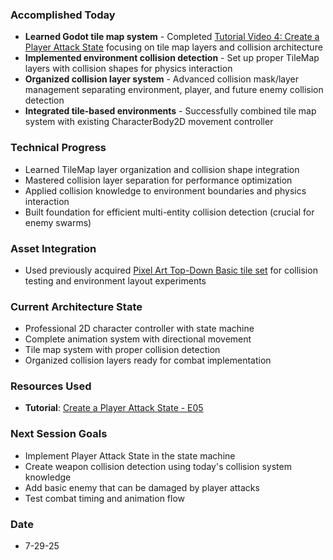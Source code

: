 ### Accomplished Today
- **Learned Godot tile map system** - Completed [Tutorial Video 4: Create a Player Attack State](https://www.youtube.com/watch?v=bgSlXYs5dw4&list=PLfcCiyd_V9GH8M9xd_QKlyU8jryGcy3Xa&index=5) focusing on tile map layers and collision architecture
- **Implemented environment collision detection** - Set up proper TileMap layers with collision shapes for physics interaction
- **Organized collision layer system** - Advanced collision mask/layer management separating environment, player, and future enemy collision detection
- **Integrated tile-based environments** - Successfully combined tile map system with existing CharacterBody2D movement controller
### Technical Progress
- Learned TileMap layer organization and collision shape integration
- Mastered collision layer separation for performance optimization
- Applied collision knowledge to environment boundaries and physics interaction
- Built foundation for efficient multi-entity collision detection (crucial for enemy swarms)
### Asset Integration
- Used previously acquired [Pixel Art Top-Down Basic tile set](https://cainos.itch.io/pixel-art-top-down-basic) for collision testing and environment layout experiments
### Current Architecture State
- Professional 2D character controller with state machine
- Complete animation system with directional movement
- Tile map system with proper collision detection
- Organized collision layers ready for combat implementation
### Resources Used
- **Tutorial**: [Create a Player Attack State - E05](https://www.youtube.com/watch?v=bgSlXYs5dw4&list=PLfcCiyd_V9GH8M9xd_QKlyU8jryGcy3Xa&index=5)
### Next Session Goals
- Implement Player Attack State in the state machine
- Create weapon collision detection using today's collision system knowledge
- Add basic enemy that can be damaged by player attacks
- Test combat timing and animation flow
### Date
- 7-29-25